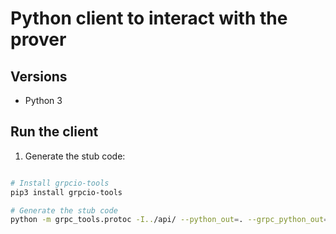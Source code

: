 # Python client to interact with the prover

## Versions

- Python 3

## Run the client

1. Generate the stub code:
```bash

# Install grpcio-tools
pip3 install grpcio-tools

# Generate the stub code
python -m grpc_tools.protoc -I../api/ --python_out=. --grpc_python_out=. ../api/prover.proto

```
